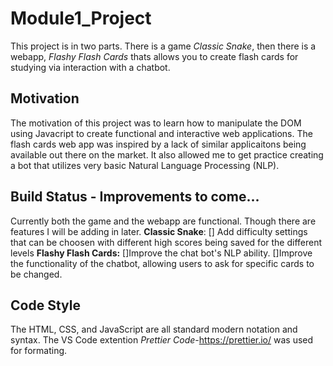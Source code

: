 # Module1_Project
This project is in two parts. There is a game _Classic Snake_, then there is a webapp, _Flashy Flash Cards_ thats allows you to create flash cards for studying via interaction with a chatbot.

## Motivation
The motivation of this project was to learn how to manipulate the DOM using Javacript to create functional and interactive web applications. 
The flash cards web app was inspired by a lack of similar applicaitons being available out there on the market. It also allowed me to get practice creating a bot
that utilizes very basic Natural Language Processing (NLP).

## Build Status - Improvements to come...
Currently both the game and the webapp are functional. Though there are features I will be adding in later.
**Classic Snake**: 
[] Add difficulty settings that can be choosen with different high scores being saved for the different levels
**Flashy Flash Cards:** 
[]Improve the chat bot's NLP ability. 
[]Improve the functionality of the chatbot, allowing users to ask for specific cards to be changed. 

## Code Style
The HTML, CSS, and JavaScript are all standard modern notation and syntax. The VS Code extention _Prettier Code_-<https://prettier.io/> was used for formating.
